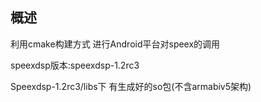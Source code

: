 ## 概述

利用cmake构建方式 进行Android平台对speex的调用

speexdsp版本:speexdsp-1.2rc3

Speexdsp-1.2rc3/libs下 有生成好的so包(不含armabiv5架构)

